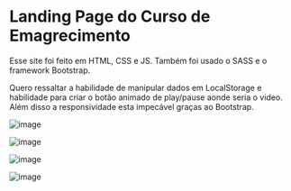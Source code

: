 # Landing Page do Curso de Emagrecimento

Esse site foi feito em HTML, CSS e JS. Também foi usado o SASS e o framework Bootstrap.

Quero ressaltar a habilidade de manipular dados em LocalStorage e habilidade para criar o botão animado de play/pause aonde seria o video. Além disso a responsividade esta impecável graças ao Bootstrap.

![image](https://user-images.githubusercontent.com/83486074/131729209-9c0cd3d9-c82f-4c24-8541-bf9fcda788c8.png)

![image](https://user-images.githubusercontent.com/83486074/131729814-f044f078-c2e3-4293-b693-2e5d2179c918.png)

![image](https://user-images.githubusercontent.com/83486074/131729832-d5c6c476-73df-491f-b36c-3aa218a5f03e.png)

![image](https://user-images.githubusercontent.com/83486074/131729863-6edb7247-ad91-4c38-bc94-34c3e4930b0c.png)
